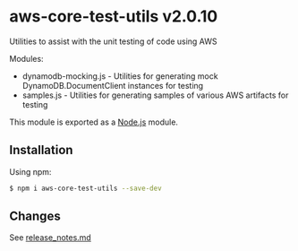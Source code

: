 # aws-core-test-utils v2.0.10
Utilities to assist with the unit testing of code using AWS

Modules:
- dynamodb-mocking.js - Utilities for generating mock DynamoDB.DocumentClient instances for testing
- samples.js - Utilities for generating samples of various AWS artifacts for testing

This module is exported as a [Node.js](https://nodejs.org/) module.

## Installation

Using npm:
```bash
$ npm i aws-core-test-utils --save-dev
```

## Changes
See [release_notes.md](./release_notes.md)